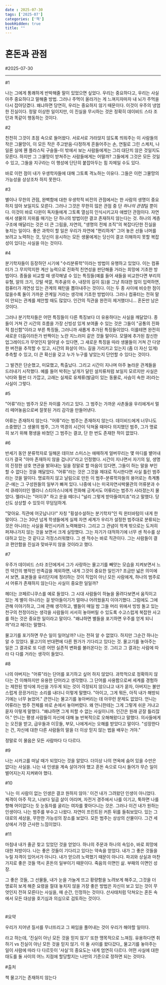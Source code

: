 ```yaml
---
date : 2025-07-30
tags: ['2025-07']
categories: ['책']
bookHidden: true
title: ""
---
```


# 혼돈과 관점

#2025-07-30

---

#1

나는 그에게 통쾌하게 반박해줄 말이 있었으면 싶었다. 우리는 중요하다고, 우리는 사실 아주 중요하다고 말해줄 방법. 그러나 주먹이 올라가는 게 느껴지자마자 내 뇌가 주먹을 다시 잡아당겼다. 왜냐하면 당연히, 우리는 중요하지 않기 때문이다. 이것이 우주의 냉엄한 진실이다. 정말 이상한 일이지만, 이 진실을 무시하는 것은 정확히 데이비드 스타 조던과 똑같이 행동하는 것이다.

#2

천천히 그것이 초점 속으로 들어왔다. 서로서로 가라앉지 않도록 띄워주는 이 사람들의 작은 그물망이, 이 모든 작은 주고받음-다정하게 흔들어주는 손, 연필로 그린 스케치, 나일론 실에 꿴 플라스틱 구슬들-이 밖에서 보는 사람들에게는 그리 대단치 않은 것일지도 모른다. 하지만 그 그물망이 받쳐주는 사람들에게는 어떨까? 그들에게 그것은 모든 것일 수 있고, 그들을 지구라는 이 행성에 단단히 붙잡아두는 힘 자체일 수도 있다.

바로 이런 점이 내가 우생학자들에 대해 그토록 격노하는 이유다. 그들은 이런 그물망의 가능성을 상상조차 하지 못한다. 

#3

별이나 무한의 관점, 완벽함에 대한 우생학적 비전의 관점에서는 한 사람의 생명이 중요하지 않아 보일지도 모른다. 그러나 그것은 무한히 많은 관점 중 단 *하나의 관점*일 뿐이다. 이것이 바로 다윈이 독자들에게 그토록 열심히 인식시키고자 애썼던 관점이다. 자연에서 생물의 지위를 매기는 단 하나의 방법이란 결코 존재하지 않는다는 것. 하나의 계층구조에 매달리는 것은 더 큰 그림을, 자연의, "생명의 전체 조직"의 복잡다단한 진실을 놓치는 일이다. 좋은 과학이 할 일은 우리가 자연에 "편리하게" 그어 놓은 선들 너머를 보려고 노력하는 것, 당신이 응시하는 모든 생물에게는 당신이 결코 이해하지 못할 복잡성이 있다는 사실을 아는 것이다.


#4

분기학자들이 등장하던 시기에 "수리분류학"이라는 방법이 유행하고 있었다. 이는 컴퓨터가 그 무지막지한 계산 능력으로 진화적 친연성을 판단해줄 거라는 희망에 기초한 방법이다. 종들을 비교할 때 생각해낼 수 있는 특징들(예를 들어 새들을 비교한다면 부리의 유형, 알의 크기, 깃털 색깔, 척추골의 수, 내장의 길이 등)을 그냥 최대한 많이 입력하면, 컴퓨터가 개연성 있는 관계의 패턴을 뽑아내주는 것이다. 이는 두 종 사이에 비슷한 점이 많을수록 둘이 가까운 관계일 거라는 생각에 기초한 방법이다. 그러나 컴퓨터는 전혀 말이 안되는 관계를 제안할 때도 많았다. 인간의 직관을 완전히 제거했더니... 혼돈만 남은 것이다.

그러나 분기학자들은 어떤 특징들이 다른 특징보다 더 유용하다는 사실을 깨달았다. 종들이 거쳐 간 시간의 흐름을 가장 신빙성 있게 보여줄 수 있는 것은 그들이 "공통의 진화적 참신함"이라고 부른 특징들, 그러니까 새롭게 추가된 특징들이었다. 이를테면 완전히 새로운 더듬이라든가 반짝이는 노란 지느러미 같은 것들 말이다. 모델에 추가된 참신한 업그레이드가 무엇인지 알아낼 수 있다면, 그 새로운 특징을 따라 생물들이 거쳐 간 다양한 버전을 추적할 수 있고, 시간의 화살이 어느 길을 가리키고 있는지 (좀 더 자신 있게) 추측할 수 있고, 더 큰 확신을 갖고 누가 누구를 낳았는지 단언할 수 있다는 것이다.

그 발견은 단순했고, 미묘했고, 특출났다. 그리고 시간이 지나며 아주 놀라운 관계들을 드러내기 시작했다. 예를 들어 박쥐는 날개가 달린 설치류처럼 보일지 모르지만 사실은 낙타와 훨씬 더 가깝고, 고래는 실제로 유제류(발굽이 있는 동물로, 사슴이 속한 과)라는 사실이 그렇다.

#5

"어류"라는 범주가 모든 차이를 가리고 있다. 그 범주는 가까운 사촌들을 우리에게서 멀리 떼어놓음으로써 잘못된 거리 감각을 만들어낸다. 

어류는 존재하지 않는다. "어류"라는 범주는 존재하지 않는다. 데이비드에게 너무나도 소중했던 그 생물의 범주, 그가 역경의 시간이 닥쳐올 때마다 의지했던 범주, 그가 명료히 보기 위해 평생을 바쳤던 그 범주는 결코, 단 한 번도 존재한 적이 없었다.

#6

반세기 동안 분류학자로 일해온 데이브 스미스는 애매하게 얼버무리는 몇 마디를 뱉어내다가 결국 "아마 존재하지 않을 겁니다"라고 인정했다. 시간이 지나면서 자기의 일, 생명의 진정한 상호 연관을 밝혀내는 일을 정말로 할 마음이 있다면, 그들이 하는 말을 부인할 수 없다는 것을 깨달았다. "어류"라는 것은 그것을 제대로 직시한다면 사실 틀린 범주라는 것을 말이다. 명료하지 않고 날림으로 만든 이 범주-분류학자들의 용어로는 측계통군-에는 그 구성원들의 일부가 빠져 있다. 나중에 나는 미국자연사박물관의 어류분과 수석 큐레이터인 멜라니 스티아스니에게 전화해 긍게서도 어류라는 범주가 사라졌는지 물었다. 멜라니는 "어이쿠" 하고 운을 떼더니 "널리 그렇게 받아들여지죠"라고 말했다. 당신도 상상할 수 있듯이 무덤덤하게.

"맞아요. 직관에 어긋납니다!" 자칭 "횡설수설하는 분기학자"인 릭 윈터바텀이 내게 한 말이다. 그는 30년 넘게 학생들에게 실제 자연 세계가 우리가 설정한 범주대로 분류되는 것은 아니라는 사실을 확인시키려 노력해왔다. 그리고 그 관념이 학계 밖으로는 도저히 퍼져나가지 않는 것을 보면서 크게 실망했다. 그는 자기가 대적하기에 너무 센 적수를 상대하고 있는 것 같다고 걱정스러워했다. 그 센 적수는 바로 직관이다. 그는 사람들이 결코 편안함을 진실과 맞바꾸지 않을 것이라고 했다.

#7

우주가 데이비드 스타 조던에게서 그가 사랑하는 물고기를 빼앗는 모습을 지켜보면서 느낀 약간의 병적인 만족감을 제외하면, 내게 그것이 중요한 일인가? 조금만 넓은 의미에서 보면, 표본들을 유리단지에 정리하는 것이 직업이 아닌 모든 사람에게, 하나의 범주로서 어류가 존재하지 않는다는 사실이 중요한 일일까?

헤더는 코페르니쿠스를 예로 들었다. 그 시대 사람들이 하늘을 올려다보면서 움직이고 있는 게 별이 아니라는 걸 받아들이기가 얼마나 어려웠을지 이야기했다. 그럼에도 그에 관해 이야기하고, 그에 관해 생각하고, 별들이 매일 밤 그들 머리 위에서 빙빙 돌고 있는 천구의 천정이라는 생각을 사람들이 서서히 놓아버릴 수 있도록 수고스럽게 복잡한 사고를 하는 것은 중요한 일이라고 말이다. "왜냐하면 별들을 포기하면 우주를 얻게 되니까"라고 헤더는 말했다.

물고기를 포기하면 무슨 일이 일어날까? 나는 전혀 알 수 없었다. 하지만 그순간 하나는 알 수 있었다. 물고기의 반대편에 다른 뭔가가 기다리고 있다는 것. 물고기를 놓아주는 일은 그 결과로 또 다른 어떤 실존적 변화를 불러온다는 것. 그리고 그 결과는 사람에 따라 다 다를 거라는 생각이 들었다.

#8

나의 아버지는 "어류"라는 단어를 포기하고 싶어 하지 않았다. 과학적으로 정확하지 않다는 건 이해하지만 유용한 단어라고 생각했다. 그 단어를 사용함으로써 세계를 경험하는 제한된 방식에 자신을 가두게 되는 것이 걱정되지 않으냐고 내가 묻자, 아버지는 불만스럽게 끙끙거리는 소리를 내더니 이렇게 말했다. "아이고, 그게 뭐든, 아직 내가 해방되기에는 너무 늙었어."
큰언니는 물고기를 놓아버리는 데 아무런 문제도 없었다. 언니는 어류라는 범주 전체를 바로 손에서 놓아버렸다. 왜 언니한테는 그게 그렇게 쉬운 거냐고 묻자 이렇게 말했다. "왜냐하면 그게 피할 수 없는 사실이니까. 인간은 원래 곧잘 틀리잖아." 언니는 평생 사람들이 자신에 대해 늘 반복적으로 오해해왔다고 말했다. 의사들에게는 오진을 받고, 급우들과 이웃들, 부모, 나에게서는 오해를 받았다고 말이다. "성장한다는 건, 자신에 대한 다른 사람들의 말을 더 이상 믿지 않는 법을 배우는 거야."

정말로 이 물음은 모든 사람마다 다 다르다.

#9

나는 시카고를 떠날 때가 되었다는 것을 알았다. 더이상 나의 연옥에 숨어 있을 수만은 없다는 사실을. 나는 내 인생을 계속 살아가야 했고 혼돈 속으로 다시 들어가 무슨 일이 벌어지는지 지켜봐야 했다.

#10

'나는 이 사람이 없는 인생은 결코 원하지 않아.' 이건 내가 그려왔던 인생이 아니었다. 체격이 아주 작고, 나보다 일곱 살이 어리며, 자전거 경주에서 나를 이기고, 툭하면 나를 향해 어이없다는 듯 눈동자를 굴리는 여자를 쫓아다니는 것은. 그러나 이건 내가 원하는 인생이다. 나는 범주를 부수고 나왔다. 자연이 프린트된 커튼 뒤를 들춰보았다. 있는 그대로의 세상을, 무한한 가능성의 장소를 보았다. 모든 범주는 상상의 산물이다. 그건 세상에서 가장 근사한 느낌이었다.

#11

마침내 내가 줄곧 찾고 있었던 것을 얻었다. 하나의 주문과 하나의 속임수, 바로 희망에 대한 처방이다. 나는 좋은 것들이 기다리고 있다는 약속을 얻었다. 내가 그 좋은 것들을 누릴 자격이 있어서가 아니다. 내가 얻으려 노력했기 때문이 아니다. 파괴와 상실과 마찬가지로 좋은 것들 역시 혼돈의 일부이기 때문이다. 죽음의 이면인 삶. 부패의 이면인 성장.

그 좋은 것들, 그 선물들, 내가 눈을 가늘게 뜨고 황량함을 노려보게 해주고, 그것을 더 명료히 보게 해준 요령을 절대 놓치지 않을 가장 좋은 방법은 자신이 보고 있는 것이 무엇인지 전혀 모른다는 사실을, 매 순간, 인정하는 것이다. 산사태처럼 닥쳐오는 혼돈 속에서 모든 대상을 호기심과 의심으로 검토하는 것이다.


#

#요약

우리가 지어낸 질서를 무너뜨리고 그 짜임을 풀어내는 것이 우리가 해야할 일이다.

라고 하는데, '진실이 아닌 모든 것을 믿지 않기' 또한 맹목적으로 느껴짐. 유용하다면 취하기 vs 진실이 아닌 모든 것을 믿지 않기. 이 둘 사이를 왔다갔다,, 물고기를 놓아주는 일이 사람에 따라 다 다르듯이 '사실'의 중요도는 내게 엄연히 다르다. 어떤 사실에 대한 태도를 둘 사이의 어느 지점에 할당할지는 나만의 기준으로 정하면 되는 것이다.

#출처

책 물고기는 존재하지 않는다
